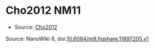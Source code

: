 <a name="material" />

# Cho2012 NM11
<script type="application/ld+json">
  {
    "@context": "https://schema.org/",
    "@type": "ChemicalSubstance",
    "@id": "https://egonw.github.io/nanowiki/nanowiki198.html#material",
    "http://purl.org/dc/terms/conformsTo":
      {
        "@type": "CreativeWork",
        "@id": "https://bioschemas.org/profiles/ChemicalSubstance/0.4-RELEASE/"
      },
    "identfier": "198",
    "name": "Cho2012 NM11",
    "url": "https://egonw.github.io/nanowiki/nanowiki198.html#material",
    "sameAs": "http://127.0.0.1/mediawiki/index.php/Special:URIResolver/Cho2012_NM11"
  }
</script>


* Source: [Cho2012](Cho2012.md)


Source: NanoWiki 6, doi:[10.6084/m9.figshare.11897205.v1](https://doi.org/10.6084/m9.figshare.11897205.v1)
